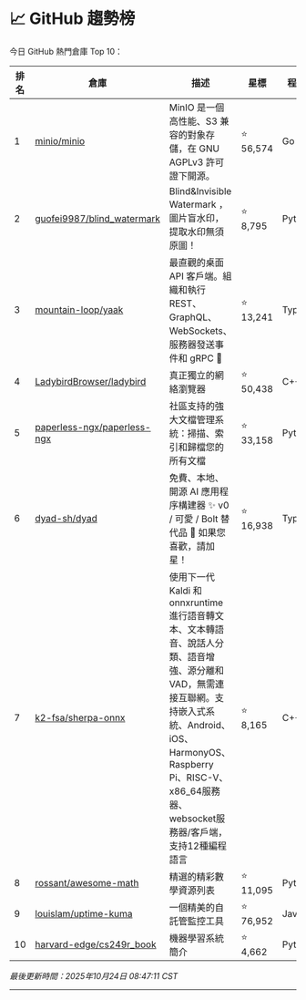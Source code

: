 # 📈 GitHub 趨勢榜

今日 GitHub 熱門倉庫 Top 10：

| 排名 | 倉庫 | 描述 | 星標 | 程式語言 |
|-----|------|------|------|----------|
| 1 | [minio/minio](https://github.com/minio/minio) | MinIO 是一個高性能、S3 兼容的對象存儲，在 GNU AGPLv3 許可證下開源。 | ⭐ 56,574 | Go |
| 2 | [guofei9987/blind_watermark](https://github.com/guofei9987/blind_watermark) | Blind&Invisible Watermark ，圖片盲水印，提取水印無須原圖！ | ⭐ 8,795 | Python |
| 3 | [mountain-loop/yaak](https://github.com/mountain-loop/yaak) | 最直觀的桌面 API 客戶端。組織和執行 REST、GraphQL、WebSockets、服務器發送事件和 gRPC 🦬 | ⭐ 13,241 | TypeScript |
| 4 | [LadybirdBrowser/ladybird](https://github.com/LadybirdBrowser/ladybird) | 真正獨立的網絡瀏覽器 | ⭐ 50,438 | C++ |
| 5 | [paperless-ngx/paperless-ngx](https://github.com/paperless-ngx/paperless-ngx) | 社區支持的強大文檔管理系統：掃描、索引和歸檔您的所有文檔 | ⭐ 33,158 | Python |
| 6 | [dyad-sh/dyad](https://github.com/dyad-sh/dyad) | 免費、本地、開源 AI 應用程序構建器 ✨ v0 / 可愛 / Bolt 替代品 🌟 如果您喜歡，請加星！ | ⭐ 16,938 | TypeScript |
| 7 | [k2-fsa/sherpa-onnx](https://github.com/k2-fsa/sherpa-onnx) | 使用下一代 Kaldi 和 onnxruntime 進行語音轉文本、文本轉語音、說話人分類、語音增強、源分離和 VAD，無需連接互聯網。支持嵌入式系統、Android、iOS、HarmonyOS、Raspberry Pi、RISC-V、x86_64服務器、websocket服務器/客戶端，支持12種編程語言 | ⭐ 8,165 | C++ |
| 8 | [rossant/awesome-math](https://github.com/rossant/awesome-math) | 精選的精彩數學資源列表 | ⭐ 11,095 | Python |
| 9 | [louislam/uptime-kuma](https://github.com/louislam/uptime-kuma) | 一個精美的自託管監控工具 | ⭐ 76,952 | JavaScript |
| 10 | [harvard-edge/cs249r_book](https://github.com/harvard-edge/cs249r_book) | 機器學習系統簡介 | ⭐ 4,662 | Python |

*最後更新時間：2025年10月24日 08:47:11 CST*

---
